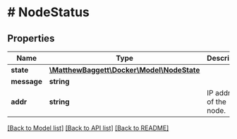 # # NodeStatus

## Properties

Name | Type | Description | Notes
------------ | ------------- | ------------- | -------------
**state** | [**\MatthewBaggett\Docker\Model\NodeState**](NodeState.md) |  | [optional]
**message** | **string** |  | [optional]
**addr** | **string** | IP address of the node. | [optional]

[[Back to Model list]](../../README.md#models) [[Back to API list]](../../README.md#endpoints) [[Back to README]](../../README.md)
